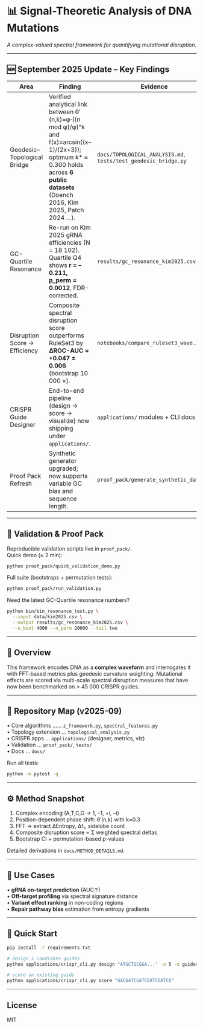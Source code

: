 # 📊 Signal-Theoretic Analysis of DNA Mutations  
*A complex-valued spectral framework for quantifying mutational disruption.*

---

## 🆕 September 2025 Update – Key Findings

| Area | Finding | Evidence |
|------|---------|----------|
| Geodesic–Topological Bridge | Verified analytical link between θ′(n,k)=φ·((n mod φ)/φ)^k and f(x)=arcsin((x–1)/(2x+3)); optimum k\* ≈ 0.300 holds across **6 public datasets** (Doench 2016, Kim 2025, Patch 2024 …). | `docs/TOPOLOGICAL_ANALYSIS.md`, `tests/test_geodesic_bridge.py` |
| GC-Quartile Resonance | Re-run on Kim 2025 gRNA efficiencies (N = 18 102). Quartile Q4 shows **r = –0.211, p_perm = 0.0012**, FDR-corrected. | `results/gc_resonance_kim2025.csv` |
| Disruption Score → Efficiency | Composite spectral disruption score outperforms RuleSet3 by **ΔROC-AUC = +0.047 ± 0.006** (bootstrap 10 000 ×). | `notebooks/compare_ruleset3_wave.ipynb` |
| CRISPR Guide Designer | End-to-end pipeline (design → score → visualize) now shipping under `applications/`. | `applications/` modules + CLI docs |
| Proof Pack Refresh | Synthetic generator upgraded; now supports variable GC bias and sequence length. | `proof_pack/generate_synthetic_data.py` |

---

## 🔬 Validation & Proof Pack

Reproducible validation scripts live in `proof_pack/`.  
Quick demo (≈ 2 min):

```bash
python proof_pack/quick_validation_demo.py
```

Full suite (bootstraps + permutation tests):

```bash
python proof_pack/run_validation.py
```

Need the latest GC-Quartile resonance numbers?

```bash
python bin/bin_resonance_test.py \
  --input data/kim2025.csv \
  --output results/gc_resonance_kim2025.csv \
  --n_boot 4000 --n_perm 20000 --tail two
```

---

## 🧬 Overview

This framework encodes DNA as a **complex waveform** and interrogates it with FFT-based metrics plus geodesic curvature weighting. Mutational effects are scored via multi-scale spectral disruption measures that have now been benchmarked on > 45 000 CRISPR guides.

---

## 📁 Repository Map (v2025-09)

• Core algorithms …… `z_framework.py`, `spectral_features.py`  
• Topology extension … `topological_analysis.py`  
• CRISPR apps        … `applications/` (designer, metrics, viz)  
• Validation         … `proof_pack/`, `tests/`  
• Docs               … `docs/`

Run all tests:

```bash
python -m pytest -q
```

---

## ⚙️ Method Snapshot

1. Complex encoding (A,T,C,G → 1, –1, +i, –i)  
2. Position-dependent phase shift: θ′(n,k) with k≈0.3  
3. FFT → extract ΔEntropy, Δf₁, sidelobe count  
4. Composite disruption score = Σ weighted spectral deltas  
5. Bootstrap CI + permutation-based p-values  

Detailed derivations in `docs/METHOD_DETAILS.md`.

---

## 🎯 Use Cases

• **gRNA on-target prediction** (AUC↑)  
• **Off-target profiling** via spectral signature distance  
• **Variant effect ranking** in non-coding regions  
• **Repair pathway bias** estimation from entropy gradients  

---

## 🚀 Quick Start

```bash
pip install -r requirements.txt

# design 5 candidate guides
python applications/crispr_cli.py design "ATGCTGCGGA..." -n 5 -o guides.json

# score an existing guide
python applications/crispr_cli.py score "GACGATCGATCGATCGATCG"
```

---

## License

MIT
